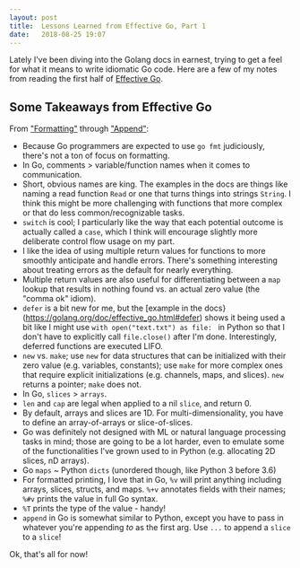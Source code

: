 ```yaml
---
layout: post
title:  Lessons Learned from Effective Go, Part 1
date:   2018-08-25 19:07
---
```


Lately I've been diving into the Golang docs in earnest, trying to get a feel for what it means to write idiomatic Go code. Here are a few of my notes from reading the first half of [Effective Go](https://golang.org/doc/effective_go.html).


## Some Takeaways from Effective Go

From ["Formatting"](https://golang.org/doc/effective_go.html#formatting) through ["Append"](https://golang.org/doc/effective_go.html#append):

 - Because Go programmers are expected to use `go fmt` judiciously, there's not a ton of focus on formatting.
 - In Go, comments > variable/function names when it comes to communication.
 - Short, obvious names are king. The examples in the docs are things like naming a read function `Read` or one that turns things into strings `String`. I think this might be more challenging with functions that more complex or that do less common/recognizable tasks.
 - `switch` is cool; I particularly like the way that each potential outcome is actually called a `case`, which I think will encourage slightly more deliberate control flow usage on my part.
 - I like the idea of using multiple return values for functions to more smoothly anticipate and handle errors. There's something interesting about treating errors as the default for nearly everything.
 - Multiple return values are also useful for differentiating between a `map` lookup that results in nothing found vs. an actual zero value (the "comma ok" idiom).
 - `defer` is a bit new for me, but the [example in the docs}(https://golang.org/doc/effective_go.html#defer) shows it being used a bit like I might use `with open("text.txt") as file: ` in Python so that I don't have to explicitly call `file.close()` after I'm done. Interestingly, deferred functions are executed LIFO.
 - `new` vs. `make`; use `new` for data structures that can be initialized with their zero value (e.g. variables, constants); use `make` for more complex ones that require explicit initializations (e.g. channels, maps, and slices). `new` returns a pointer; `make` does not.
 - In Go, `slices` > `arrays`.
 - `len` and `cap` are legal when applied to a nil `slice`, and return 0.
 - By default, arrays and slices are 1D. For multi-dimensionality, you have to define an array-of-arrays or slice-of-slices.
 - Go was definitely not designed with ML or natural language processing tasks in mind; those are going to be a lot harder, even to emulate some of the functionalities I've grown used to in Python (e.g. allocating 2D slices, nD arrays).
 - Go `maps` ~ Python `dicts` (unordered though, like Python 3 before 3.6)
 - For formatted printing, I love that in Go, `%v` will print anything including arrays, slices, structs, and maps. `%+v` annotates fields with their names;` %#v` prints the value in full Go syntax.
 - `%T` prints the type of the value - handy!
 - `append` in Go is somewhat similar to Python, except you have to pass in whatever you're appending *to* as the first arg.  Use `...` to append a `slice` to a `slice`!

Ok, that's all for now!

